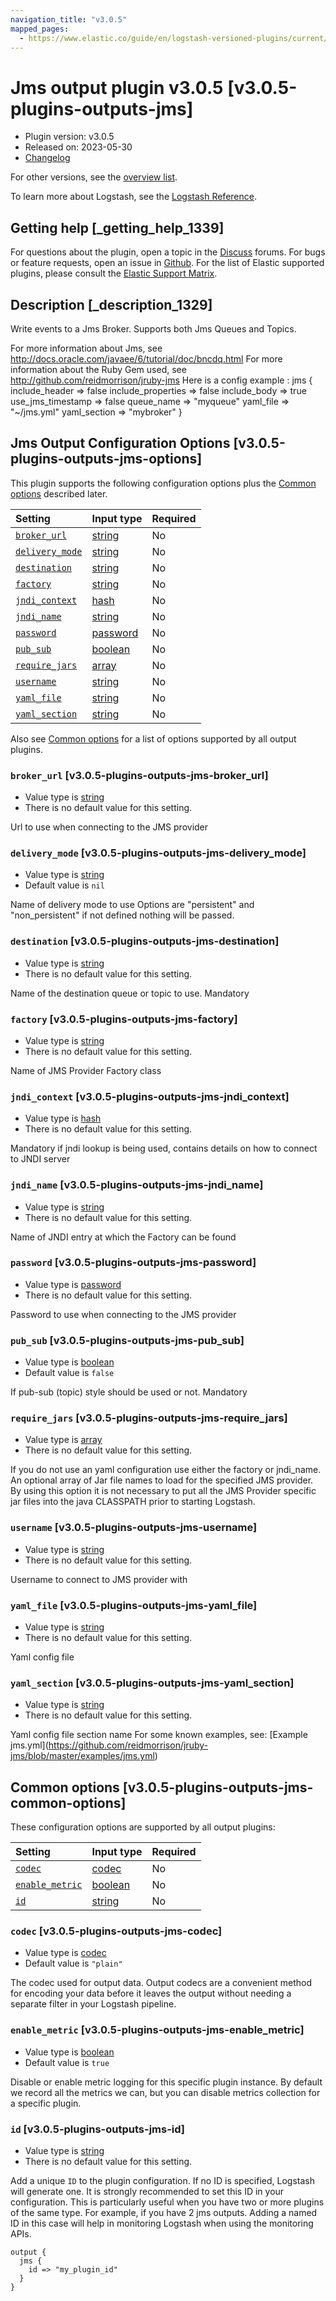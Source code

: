```yaml
---
navigation_title: "v3.0.5"
mapped_pages:
  - https://www.elastic.co/guide/en/logstash-versioned-plugins/current/v3.0.5-plugins-outputs-jms.html
---
```


# Jms output plugin v3.0.5 [v3.0.5-plugins-outputs-jms]

* Plugin version: v3.0.5
* Released on: 2023-05-30
* [Changelog](https://github.com/logstash-plugins/logstash-output-jms/blob/v3.0.5/CHANGELOG.md)

For other versions, see the [overview list](output-jms-index.md).

To learn more about Logstash, see the [Logstash Reference](https://www.elastic.co/guide/en/logstash/current/index.html).

## Getting help [_getting_help_1339]

For questions about the plugin, open a topic in the [Discuss](http://discuss.elastic.co) forums. For bugs or feature requests, open an issue in [Github](https://github.com/logstash-plugins/logstash-output-jms). For the list of Elastic supported plugins, please consult the [Elastic Support Matrix](https://www.elastic.co/support/matrix#matrix_logstash_plugins).

## Description [_description_1329]

Write events to a Jms Broker. Supports both Jms Queues and Topics.

For more information about Jms, see <http://docs.oracle.com/javaee/6/tutorial/doc/bncdq.html> For more information about the Ruby Gem used, see <http://github.com/reidmorrison/jruby-jms> Here is a config example : jms { include\_header ⇒ false include\_properties ⇒ false include\_body ⇒ true use\_jms\_timestamp ⇒ false queue\_name ⇒ "myqueue" yaml\_file ⇒ "\~/jms.yml" yaml\_section ⇒ "mybroker" }

## Jms Output Configuration Options [v3.0.5-plugins-outputs-jms-options]

This plugin supports the following configuration options plus the [Common options](v3-0-5-plugins-outputs-jms.md#v3.0.5-plugins-outputs-jms-common-options) described later.

| Setting | Input type | Required |
| :- | :- | :- |
| [`broker_url`](v3-0-5-plugins-outputs-jms.md#v3.0.5-plugins-outputs-jms-broker_url) | [string](/lsr/value-types.md#string) | No |
| [`delivery_mode`](v3-0-5-plugins-outputs-jms.md#v3.0.5-plugins-outputs-jms-delivery_mode) | [string](/lsr/value-types.md#string) | No |
| [`destination`](v3-0-5-plugins-outputs-jms.md#v3.0.5-plugins-outputs-jms-destination) | [string](/lsr/value-types.md#string) | No |
| [`factory`](v3-0-5-plugins-outputs-jms.md#v3.0.5-plugins-outputs-jms-factory) | [string](/lsr/value-types.md#string) | No |
| [`jndi_context`](v3-0-5-plugins-outputs-jms.md#v3.0.5-plugins-outputs-jms-jndi_context) | [hash](/lsr/value-types.md#hash) | No |
| [`jndi_name`](v3-0-5-plugins-outputs-jms.md#v3.0.5-plugins-outputs-jms-jndi_name) | [string](/lsr/value-types.md#string) | No |
| [`password`](v3-0-5-plugins-outputs-jms.md#v3.0.5-plugins-outputs-jms-password) | [password](/lsr/value-types.md#password) | No |
| [`pub_sub`](v3-0-5-plugins-outputs-jms.md#v3.0.5-plugins-outputs-jms-pub_sub) | [boolean](/lsr/value-types.md#boolean) | No |
| [`require_jars`](v3-0-5-plugins-outputs-jms.md#v3.0.5-plugins-outputs-jms-require_jars) | [array](/lsr/value-types.md#array) | No |
| [`username`](v3-0-5-plugins-outputs-jms.md#v3.0.5-plugins-outputs-jms-username) | [string](/lsr/value-types.md#string) | No |
| [`yaml_file`](v3-0-5-plugins-outputs-jms.md#v3.0.5-plugins-outputs-jms-yaml_file) | [string](/lsr/value-types.md#string) | No |
| [`yaml_section`](v3-0-5-plugins-outputs-jms.md#v3.0.5-plugins-outputs-jms-yaml_section) | [string](/lsr/value-types.md#string) | No |

Also see [Common options](v3-0-5-plugins-outputs-jms.md#v3.0.5-plugins-outputs-jms-common-options) for a list of options supported by all output plugins.

### `broker_url` [v3.0.5-plugins-outputs-jms-broker_url]

* Value type is [string](/lsr/value-types.md#string)
* There is no default value for this setting.

Url to use when connecting to the JMS provider

### `delivery_mode` [v3.0.5-plugins-outputs-jms-delivery_mode]

* Value type is [string](/lsr/value-types.md#string)
* Default value is `nil`

Name of delivery mode to use Options are "persistent" and "non\_persistent" if not defined nothing will be passed.

### `destination` [v3.0.5-plugins-outputs-jms-destination]

* Value type is [string](/lsr/value-types.md#string)
* There is no default value for this setting.

Name of the destination queue or topic to use. Mandatory

### `factory` [v3.0.5-plugins-outputs-jms-factory]

* Value type is [string](/lsr/value-types.md#string)
* There is no default value for this setting.

Name of JMS Provider Factory class

### `jndi_context` [v3.0.5-plugins-outputs-jms-jndi_context]

* Value type is [hash](/lsr/value-types.md#hash)
* There is no default value for this setting.

Mandatory if jndi lookup is being used, contains details on how to connect to JNDI server

### `jndi_name` [v3.0.5-plugins-outputs-jms-jndi_name]

* Value type is [string](/lsr/value-types.md#string)
* There is no default value for this setting.

Name of JNDI entry at which the Factory can be found

### `password` [v3.0.5-plugins-outputs-jms-password]

* Value type is [password](/lsr/value-types.md#password)
* There is no default value for this setting.

Password to use when connecting to the JMS provider

### `pub_sub` [v3.0.5-plugins-outputs-jms-pub_sub]

* Value type is [boolean](/lsr/value-types.md#boolean)
* Default value is `false`

If pub-sub (topic) style should be used or not. Mandatory

### `require_jars` [v3.0.5-plugins-outputs-jms-require_jars]

* Value type is [array](/lsr/value-types.md#array)
* There is no default value for this setting.

If you do not use an yaml configuration use either the factory or jndi\_name. An optional array of Jar file names to load for the specified JMS provider. By using this option it is not necessary to put all the JMS Provider specific jar files into the java CLASSPATH prior to starting Logstash.

### `username` [v3.0.5-plugins-outputs-jms-username]

* Value type is [string](/lsr/value-types.md#string)
* There is no default value for this setting.

Username to connect to JMS provider with

### `yaml_file` [v3.0.5-plugins-outputs-jms-yaml_file]

* Value type is [string](/lsr/value-types.md#string)
* There is no default value for this setting.

Yaml config file

### `yaml_section` [v3.0.5-plugins-outputs-jms-yaml_section]

* Value type is [string](/lsr/value-types.md#string)
* There is no default value for this setting.

Yaml config file section name For some known examples, see: \[Example jms.yml]\(<https://github.com/reidmorrison/jruby-jms/blob/master/examples/jms.yml>)

## Common options [v3.0.5-plugins-outputs-jms-common-options]

These configuration options are supported by all output plugins:

| Setting | Input type | Required |
| :- | :- | :- |
| [`codec`](v3-0-5-plugins-outputs-jms.md#v3.0.5-plugins-outputs-jms-codec) | [codec](/lsr/value-types.md#codec) | No |
| [`enable_metric`](v3-0-5-plugins-outputs-jms.md#v3.0.5-plugins-outputs-jms-enable_metric) | [boolean](/lsr/value-types.md#boolean) | No |
| [`id`](v3-0-5-plugins-outputs-jms.md#v3.0.5-plugins-outputs-jms-id) | [string](/lsr/value-types.md#string) | No |

### `codec` [v3.0.5-plugins-outputs-jms-codec]

* Value type is [codec](/lsr/value-types.md#codec)
* Default value is `"plain"`

The codec used for output data. Output codecs are a convenient method for encoding your data before it leaves the output without needing a separate filter in your Logstash pipeline.

### `enable_metric` [v3.0.5-plugins-outputs-jms-enable_metric]

* Value type is [boolean](/lsr/value-types.md#boolean)
* Default value is `true`

Disable or enable metric logging for this specific plugin instance. By default we record all the metrics we can, but you can disable metrics collection for a specific plugin.

### `id` [v3.0.5-plugins-outputs-jms-id]

* Value type is [string](/lsr/value-types.md#string)
* There is no default value for this setting.

Add a unique `ID` to the plugin configuration. If no ID is specified, Logstash will generate one. It is strongly recommended to set this ID in your configuration. This is particularly useful when you have two or more plugins of the same type. For example, if you have 2 jms outputs. Adding a named ID in this case will help in monitoring Logstash when using the monitoring APIs.

```
output {
  jms {
    id => "my_plugin_id"
  }
}
```
